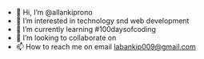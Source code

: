 - 👋 Hi, I’m @allankiprono
- 👀 I’m interested in technology snd web development 
- 🌱 I’m currently learning #100daysofcoding
- 💞️ I’m looking to collaborate on
- 📫 How to reach me on email labankip009@gmail.com

<!---
allankiprono/allankiprono is a ✨ special ✨ repository because its `README.md` (this file) appears on your GitHub profile.
You can click the Preview link to take a look at your changes.
--->
